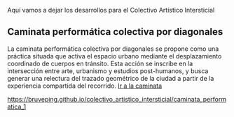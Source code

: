 Aquí vamos a dejar los desarrollos para el Colectivo Artístico Intersticial

## Caminata performática colectiva por diagonales
La caminata performática colectiva por diagonales se propone como una práctica situada que activa el espacio urbano mediante el desplazamiento coordinado de cuerpos en tránsito. Esta acción se inscribe en la intersección entre arte, urbanismo y estudios post-humanos, y busca generar una relectura del trazado geométrico de la ciudad a partir de la experiencia compartida del recorrido.
[Ir a la caminata](https://bruveping.github.io/colectivo_artistico_intersticial/caminata_performatica_1)

https://bruveping.github.io/colectivo_artistico_intersticial/caminata_performatica_1
